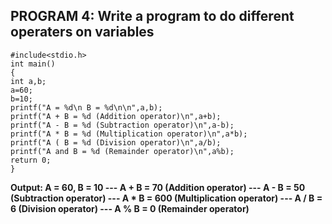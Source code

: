## PROGRAM 4: Write a program to do different operaters on variables
```
#include<stdio.h>
int main()
{
int a,b; 
a=60;
b=10;
printf("A = %d\n B = %d\n\n",a,b);
printf("A + B = %d (Addition operator)\n",a+b);
printf("A - B = %d (Subtraction operator)\n",a-b);
printf("A * B = %d (Multiplication operator)\n",a*b);
printf("A ( B = %d (Division operator)\n",a/b);
printf("A and B = %d (Remainder operator)\n",a%b);
return 0;
}
```
**Output: A = 60, B = 10 ---
A + B = 70 (Addition operator) ---
A - B = 50 (Subtraction operator) --- 
A * B = 600 (Multiplication  operator) ---
A / B = 6 (Division operator) ---
A % B = 0 (Remainder operator)**
